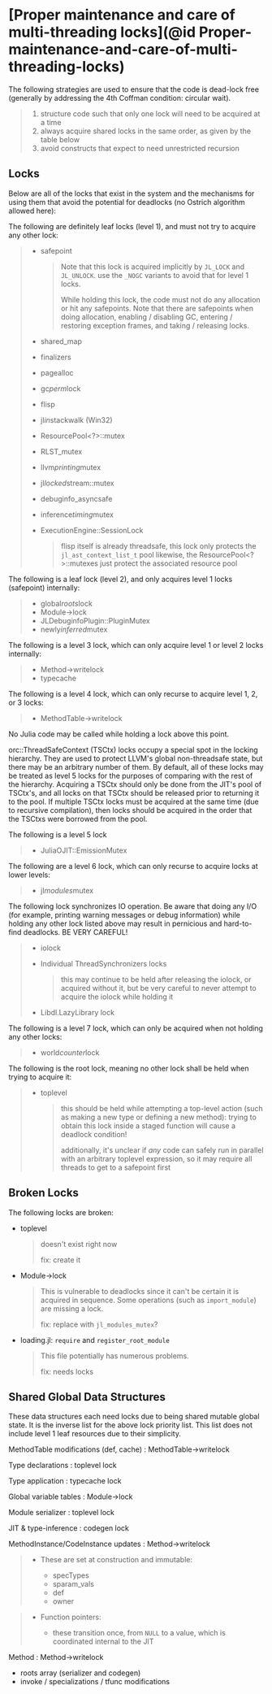 # [Proper maintenance and care of multi-threading locks](@id Proper-maintenance-and-care-of-multi-threading-locks)

The following strategies are used to ensure that the code is dead-lock free (generally by addressing the 4th Coffman condition: circular wait).

> 1. structure code such that only one lock will need to be acquired at a time
> 2. always acquire shared locks in the same order, as given by the table below
> 3. avoid constructs that expect to need unrestricted recursion


## Locks

Below are all of the locks that exist in the system and the mechanisms for using them that avoid the potential for deadlocks (no Ostrich algorithm allowed here):

The following are definitely leaf locks (level 1), and must not try to acquire any other lock:

>   * safepoint
>
>     > Note that this lock is acquired implicitly by `JL_LOCK` and `JL_UNLOCK`. use the `_NOGC` variants to avoid that for level 1 locks.
>     >
>     > While holding this lock, the code must not do any allocation or hit any safepoints. Note that there are safepoints when doing allocation, enabling / disabling GC, entering / restoring exception frames, and taking / releasing locks.
>   * shared_map
>   * finalizers
>   * pagealloc
>   * gc*perm*lock
>   * flisp
>   * jl*in*stackwalk (Win32)
>   * ResourcePool<?>::mutex
>   * RLST_mutex
>   * llvm*printing*mutex
>   * jl*locked*stream::mutex
>   * debuginfo_asyncsafe
>   * inference*timing*mutex
>   * ExecutionEngine::SessionLock
>
>     > flisp itself is already threadsafe, this lock only protects the `jl_ast_context_list_t` pool likewise, the ResourcePool<?>::mutexes just protect the associated resource pool


The following is a leaf lock (level 2), and only acquires level 1 locks (safepoint) internally:

>   * global*roots*lock
>   * Module->lock
>   * JLDebuginfoPlugin::PluginMutex
>   * newly*inferred*mutex


The following is a level 3 lock, which can only acquire level 1 or level 2 locks internally:

>   * Method->writelock
>   * typecache


The following is a level 4 lock, which can only recurse to acquire level 1, 2, or 3 locks:

>   * MethodTable->writelock


No Julia code may be called while holding a lock above this point.

orc::ThreadSafeContext (TSCtx) locks occupy a special spot in the locking hierarchy. They are used to protect LLVM's global non-threadsafe state, but there may be an arbitrary number of them. By default, all of these locks may be treated as level 5 locks for the purposes of comparing with the rest of the hierarchy. Acquiring a TSCtx should only be done from the JIT's pool of TSCtx's, and all locks on that TSCtx should be released prior to returning it to the pool. If multiple TSCtx locks must be acquired at the same time (due to recursive compilation), then locks should be acquired in the order that the TSCtxs were borrowed from the pool.

The following is a level 5 lock

>   * JuliaOJIT::EmissionMutex


The following are a level 6 lock, which can only recurse to acquire locks at lower levels:

>   * jl*modules*mutex


The following lock synchronizes IO operation. Be aware that doing any I/O (for example, printing warning messages or debug information) while holding any other lock listed above may result in pernicious and hard-to-find deadlocks. BE VERY CAREFUL!

>   * iolock
>   * Individual ThreadSynchronizers locks
>
>     > this may continue to be held after releasing the iolock, or acquired without it, but be very careful to never attempt to acquire the iolock while holding it
>   * Libdl.LazyLibrary lock


The following is a level 7 lock, which can only be acquired when not holding any other locks:

>   * world*counter*lock


The following is the root lock, meaning no other lock shall be held when trying to acquire it:

>   * toplevel
>
>     > this should be held while attempting a top-level action (such as making a new type or defining a new method): trying to obtain this lock inside a staged function will cause a deadlock condition!
>     >
>     > additionally, it's unclear if *any* code can safely run in parallel with an arbitrary toplevel expression, so it may require all threads to get to a safepoint first


## Broken Locks

The following locks are broken:

  * toplevel

    > doesn't exist right now
    >
    > fix: create it
  * Module->lock

    > This is vulnerable to deadlocks since it can't be certain it is acquired in sequence. Some operations (such as `import_module`) are missing a lock.
    >
    > fix: replace with `jl_modules_mutex`?
  * loading.jl: `require` and `register_root_module`

    > This file potentially has numerous problems.
    >
    > fix: needs locks

## Shared Global Data Structures

These data structures each need locks due to being shared mutable global state. It is the inverse list for the above lock priority list. This list does not include level 1 leaf resources due to their simplicity.

MethodTable modifications (def, cache) : MethodTable->writelock

Type declarations : toplevel lock

Type application : typecache lock

Global variable tables : Module->lock

Module serializer : toplevel lock

JIT & type-inference : codegen lock

MethodInstance/CodeInstance updates : Method->writelock

>   * These are set at construction and immutable:
>
>       * specTypes
>       * sparam_vals
>       * def
>       * owner


>   * Function pointers:
>
>       * these transition once, from `NULL` to a value, which is coordinated internal to the JIT


Method : Method->writelock

  * roots array (serializer and codegen)
  * invoke / specializations / tfunc modifications
